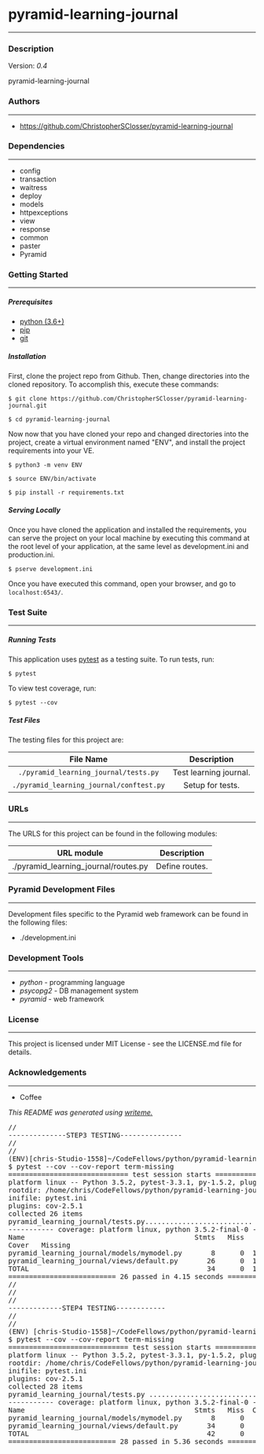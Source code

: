 # pyramid-learning-journal
---
### Description
Version: *0.4*

pyramid-learning-journal

### Authors
---
* https://github.com/ChristopherSClosser/pyramid-learning-journal

### Dependencies
---
* config
* transaction
* waitress
* deploy
* models
* httpexceptions
* view
* response
* common
* paster
* Pyramid

### Getting Started
---
##### *Prerequisites*
* [python (3.6+)](https://www.python.org/downloads/)
* [pip](https://pip.pypa.io/en/stable/)
* [git](https://git-scm.com/)

##### *Installation*
First, clone the project repo from Github. Then, change directories into the cloned repository. To accomplish this, execute these commands:

`$ git clone https://github.com/ChristopherSClosser/pyramid-learning-journal.git`

`$ cd pyramid-learning-journal`

Now now that you have cloned your repo and changed directories into the project, create a virtual environment named "ENV", and install the project requirements into your VE.

`$ python3 -m venv ENV`

`$ source ENV/bin/activate`

`$ pip install -r requirements.txt`
##### *Serving Locally*
Once you have cloned the application and installed the requirements, you can serve the project on your local machine by executing this command at the root level of your application, at the same level as development.ini and production.ini.

`$ pserve development.ini`

Once you have executed this command, open your browser, and go to `localhost:6543/`.
### Test Suite
---
##### *Running Tests*
This application uses [pytest](https://docs.pytest.org/en/latest/) as a testing suite. To run tests, run:

``$ pytest``

To view test coverage, run:

``$ pytest --cov``
##### *Test Files*
The testing files for this project are:

| File Name | Description |
|:---:|:---:|
| `./pyramid_learning_journal/tests.py` | Test learning journal. |
| `./pyramid_learning_journal/conftest.py` | Setup for tests. |

### URLs
---
The URLS for this project can be found in the following modules:

| URL module | Description |
|:---:|:---:|
| ./pyramid_learning_journal/routes.py | Define routes. |

### Pyramid Development Files
---
Development files specific to the Pyramid web framework can be found in the following files:
* ./development.ini

### Development Tools
---
* *python* - programming language
* *psycopg2* - DB management system
* *pyramid* - web framework

### License
---
This project is licensed under MIT License - see the LICENSE.md file for details.
### Acknowledgements
---
* Coffee

*This README was generated using [writeme.](https://github.com/chelseadole/write-me)*

<pre>
//
--------------STEP3 TESTING---------------
//
//
(ENV)[chris-Studio-1558]~/CodeFellows/python/pyramid-learning-journal[step3 !?]:
$ pytest --cov --cov-report term-missing
============================= test session starts ==============================
platform linux -- Python 3.5.2, pytest-3.3.1, py-1.5.2, pluggy-0.6.0
rootdir: /home/chris/CodeFellows/python/pyramid-learning-journal,
inifile: pytest.ini
plugins: cov-2.5.1
collected 26 items
pyramid_learning_journal/tests.py..........................             [100%]
----------- coverage: platform linux, python 3.5.2-final-0 -----------
Name                                         Stmts   Miss
Cover   Missing
pyramid_learning_journal/models/mymodel.py       8      0  100%
pyramid_learning_journal/views/default.py       26      0  100%
TOTAL                                           34      0  100%
========================== 26 passed in 4.15 seconds ===========================
//
//
//
-------------STEP4 TESTING------------
//
//
(ENV) [chris-Studio-1558]~/CodeFellows/python/pyramid-learning-journal[step4]:
$ pytest --cov --cov-report term-missing
============================= test session starts ==============================
platform linux -- Python 3.5.2, pytest-3.3.1, py-1.5.2, pluggy-0.6.0
rootdir: /home/chris/CodeFellows/python/pyramid-learning-journal,
inifile: pytest.ini
plugins: cov-2.5.1
collected 28 items
pyramid_learning_journal/tests.py ............................    [100%]
----------- coverage: platform linux, python 3.5.2-final-0 -----------
Name                                         Stmts   Miss  Cover Missing
pyramid_learning_journal/models/mymodel.py       8      0   100%
pyramid_learning_journal/views/default.py       34      0   100%
TOTAL                                           42      0   100%
========================== 28 passed in 5.36 seconds ===========================
<pre/>
